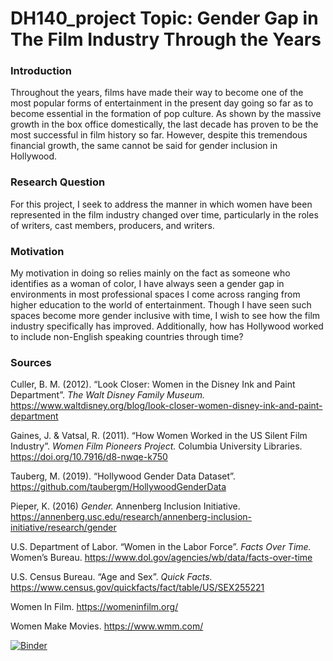 # DH140_project Topic: Gender Gap in The Film Industry Through the Years

### Introduction
Throughout the years, films have made their way to become one of the most popular forms of entertainment in the present day going so far as to become essential in the formation of pop culture. As shown by the massive growth in the box office domestically, the last decade has proven to be the most successful in film history so far. However, despite this tremendous financial growth, the same cannot be said for gender inclusion in Hollywood.

### Research Question
For this project, I seek to address the manner in which women have been represented in the film industry changed over time, particularly in the roles of writers, cast members, producers, and writers.

### Motivation
My motivation in doing so relies mainly on the fact as someone who identifies as a woman of color, I have always seen a gender gap in environments in most professional spaces I come across ranging from higher education to the world of entertainment. Though I have seen such spaces become more gender inclusive with time, I wish to see how the film industry specifically has improved. Additionally, how has Hollywood worked to include non-English speaking countries through time?

### Sources
Culler, B. M. (2012). “Look Closer: Women in the Disney Ink and Paint Department”. *The Walt Disney Family Museum.* https://www.waltdisney.org/blog/look-closer-women-disney-ink-and-paint-department 

Gaines, J. & Vatsal, R. (2011). “How Women Worked in the US Silent Film Industry”. *Women Film Pioneers Project.* Columbia University Libraries. https://doi.org/10.7916/d8-nwqe-k750

Tauberg, M. (2019). “Hollywood Gender Data Dataset”. https://github.com/taubergm/HollywoodGenderData

Pieper, K. (2016) *Gender.* Annenberg Inclusion Initiative. https://annenberg.usc.edu/research/annenberg-inclusion-initiative/research/gender

U.S. Department of Labor. “Women in the Labor Force”. *Facts Over Time.* Women’s Bureau. https://www.dol.gov/agencies/wb/data/facts-over-time

U.S. Census Bureau. “Age and Sex”. *Quick Facts.* https://www.census.gov/quickfacts/fact/table/US/SEX255221

Women In Film. https://womeninfilm.org/

Women Make Movies. https://www.wmm.com/



[![Binder](https://mybinder.org/badge_logo.svg)](https://mybinder.org/v2/gh/jhoannaamtz/DH140_project/HEAD)